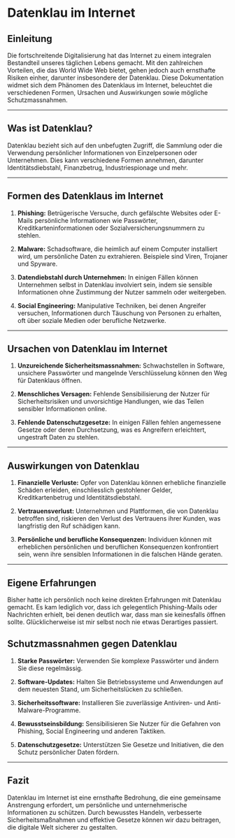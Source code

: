 # Datenklau im Internet

## Einleitung

Die fortschreitende Digitalisierung hat das Internet zu einem integralen Bestandteil unseres täglichen Lebens gemacht. Mit den zahlreichen Vorteilen, die das World Wide Web bietet, gehen jedoch auch ernsthafte Risiken einher, darunter insbesondere der Datenklau. Diese Dokumentation widmet sich dem Phänomen des Datenklaus im Internet, beleuchtet die verschiedenen Formen, Ursachen und Auswirkungen sowie mögliche Schutzmassnahmen.

---

## Was ist Datenklau?

Datenklau bezieht sich auf den unbefugten Zugriff, die Sammlung oder die Verwendung persönlicher Informationen von Einzelpersonen oder Unternehmen. Dies kann verschiedene Formen annehmen, darunter Identitätsdiebstahl, Finanzbetrug, Industriespionage und mehr.

---

## Formen des Datenklaus im Internet

1. **Phishing:** Betrügerische Versuche, durch gefälschte Websites oder E-Mails persönliche Informationen wie Passwörter, Kreditkarteninformationen oder Sozialversicherungsnummern zu stehlen.

2. **Malware:** Schadsoftware, die heimlich auf einem Computer installiert wird, um persönliche Daten zu extrahieren. Beispiele sind Viren, Trojaner und Spyware.

3. **Datendiebstahl durch Unternehmen:** In einigen Fällen können Unternehmen selbst in Datenklau involviert sein, indem sie sensible Informationen ohne Zustimmung der Nutzer sammeln oder weitergeben.

4. **Social Engineering:** Manipulative Techniken, bei denen Angreifer versuchen, Informationen durch Täuschung von Personen zu erhalten, oft über soziale Medien oder berufliche Netzwerke.

---

## Ursachen von Datenklau im Internet

1. **Unzureichende Sicherheitsmassnahmen:** Schwachstellen in Software, unsichere Passwörter und mangelnde Verschlüsselung können den Weg für Datenklaus öffnen.

2. **Menschliches Versagen:** Fehlende Sensibilisierung der Nutzer für Sicherheitsrisiken und unvorsichtige Handlungen, wie das Teilen sensibler Informationen online.

3. **Fehlende Datenschutzgesetze:** In einigen Fällen fehlen angemessene Gesetze oder deren Durchsetzung, was es Angreifern erleichtert, ungestraft Daten zu stehlen.

---

## Auswirkungen von Datenklau

1. **Finanzielle Verluste:** Opfer von Datenklau können erhebliche finanzielle Schäden erleiden, einschliesslich gestohlener Gelder, Kreditkartenbetrug und Identitätsdiebstahl.

2. **Vertrauensverlust:** Unternehmen und Plattformen, die von Datenklau betroffen sind, riskieren den Verlust des Vertrauens ihrer Kunden, was langfristig den Ruf schädigen kann.

3. **Persönliche und berufliche Konsequenzen:** Individuen können mit erheblichen persönlichen und beruflichen Konsequenzen konfrontiert sein, wenn ihre sensiblen Informationen in die falschen Hände geraten.

---

## Eigene Erfahrungen

Bisher hatte ich persönlich noch keine direkten Erfahrungen mit Datenklau gemacht. Es kam lediglich vor, dass ich gelegentlich Phishing-Mails oder Nachrichten erhielt, bei denen deutlich war, dass man sie keinesfalls öffnen sollte. Glücklicherweise ist mir selbst noch nie etwas Derartiges passiert.

## Schutzmassnahmen gegen Datenklau

1. **Starke Passwörter:** Verwenden Sie komplexe Passwörter und ändern Sie diese regelmässig.

2. **Software-Updates:** Halten Sie Betriebssysteme und Anwendungen auf dem neuesten Stand, um Sicherheitslücken zu schließen.

3. **Sicherheitssoftware:** Installieren Sie zuverlässige Antiviren- und Anti-Malware-Programme.

4. **Bewusstseinsbildung:** Sensibilisieren Sie Nutzer für die Gefahren von Phishing, Social Engineering und anderen Taktiken.

5. **Datenschutzgesetze:** Unterstützen Sie Gesetze und Initiativen, die den Schutz persönlicher Daten fördern.

---

## Fazit

Datenklau im Internet ist eine ernsthafte Bedrohung, die eine gemeinsame Anstrengung erfordert, um persönliche und unternehmerische Informationen zu schützen. Durch bewusstes Handeln, verbesserte Sicherheitsmaßnahmen und effektive Gesetze können wir dazu beitragen, die digitale Welt sicherer zu gestalten.

